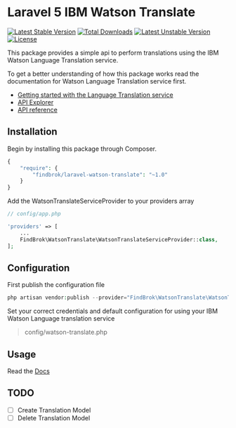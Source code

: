 # Laravel 5 IBM Watson Translate

[![Latest Stable Version](https://poser.pugx.org/findbrok/laravel-watson-translate/v/stable)](https://packagist.org/packages/findbrok/laravel-watson-translate) 
[![Total Downloads](https://poser.pugx.org/findbrok/laravel-watson-translate/downloads)](https://packagist.org/packages/findbrok/laravel-watson-translate) 
[![Latest Unstable Version](https://poser.pugx.org/findbrok/laravel-watson-translate/v/unstable)](https://packagist.org/packages/findbrok/laravel-watson-translate) 
[![License](https://poser.pugx.org/findbrok/laravel-watson-translate/license)](https://packagist.org/packages/findbrok/laravel-watson-translate)

This package provides a simple api to perform translations using the IBM Watson Language Translation service. 

To get a better understanding of how this package works read the documentation for Watson Language Translation service first.

- [Getting started with the Language Translation service](https://www.ibm.com/smarterplanet/us/en/ibmwatson/developercloud/doc/language-translation/)
- [API Explorer](https://watson-api-explorer.mybluemix.net/apis/language-translation-v2)
- [API reference](https://www.ibm.com/smarterplanet/us/en/ibmwatson/developercloud/language-translation/api/v2/)

## Installation
Begin by installing this package through Composer.

```php
{
    "require": {
        "findbrok/laravel-watson-translate": "~1.0"
    }
}
```

Add the WatsonTranslateServiceProvider to your providers array

```php
// config/app.php

'providers' => [
    ...
    FindBrok\WatsonTranslate\WatsonTranslateServiceProvider::class,
];
```

## Configuration

First publish the configuration file

```php
php artisan vendor:publish --provider="FindBrok\WatsonTranslate\WatsonTranslateServiceProvider"
```

Set your correct credentials and default configuration for using your IBM Watson Language translation service 
> config/watson-translate.php

## Usage

Read the [Docs](https://github.com/findbrok/laravel-watson-translate/wiki)

## TODO

- [ ] Create Translation Model
- [ ] Delete Translation Model